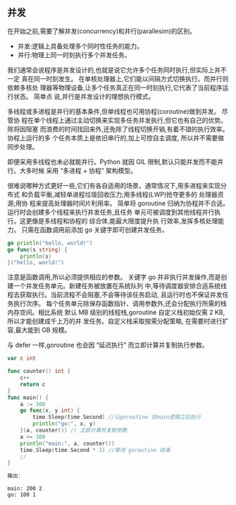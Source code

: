 ## 并发
在开始之前,需要了解并发(concurrency)和并行(parallesim)的区别。

 -  并发:逻辑上具备处理多个同时性任务的能力。
 -  并行:物理上同一时刻执行多个并发任务。

我们通常会说程序是并发设计的,也就是说它允许多个任务同时执行,但实际上并不一定 真在同一时刻发生。
在单核处理器上,它们能以间隔方式切换执行。而并行则依赖多核处 理器等物理设备,让多个任务真正在同一时刻执行,它代表了当前程序运行状态。
简单点 说,并行是并发设计的理想执行模式。

多线程或多进程是并行的基本条件,但单线程也可用协程(coroutine)做到并发。
尽管协 程在单个线程上通过主动切换来实现多任务并发执行,但它也有自己的优势。
除将因阻塞 而浪费的时间找回来外,还免除了线程切换开销,有着不错的执行效率。协程上运行的多 个任务本质上是依旧串行的,加上可控自主调度,
所以并不需要做同步处理。


即便采用多线程也未必就能并行。Python 就因 GIL 限制,默认只能并发而不能并行。大多时候 采用 “多进程 + 协程” 架构模型。

很难说哪种方式更好一些,它们有各自适用的场景。通常情况下,用多进程来实现分布式 和负载平衡,减轻单进程垃圾回收压力;用多线程(LWP)抢夺更多的
处理器资源;用协 程来提高处理器时间片利用率。
简单将 goroutine 归纳为协程并不合适。运行时会创建多个线程来执行并发任务,且任务 单元可被调度到其他线程并行执行。这更像是多线程和协程的
综合体,能最大限度提升执 行效率,发挥多核处理能力。
只需在函数调用前添加 go 关键字即可创建并发任务。

```Go
go println("hello, world!")
go func(s string) {
    println(s)
}("hello, world!")

```
注意是函数调用,所以必须提供相应的参数。
关键字 go 并非执行并发操作,而是创建一个并发任务单元。新建任务被放置在系统队列 中,等待调度器安排合适系统线程去获取执行。当前流程不会阻塞,不会等待该任务启动, 且运行时也不保证并发任务执行次序。
每个任务单元除保存函数指针、调用参数外,还会分配执行所需的栈内存空间。相比系统 默认 MB 级别的线程栈,goroutine 自定义栈初始仅需 2 KB,所以才能创建成千上万的并 发任务。自定义栈采取按需分配策略,
在需要时进行扩容,最大能到 GB 规模。

与 defer 一样,goroutine 也会因 “延迟执行” 而立即计算并复制执行参数。

```Go
var c int

func counter() int {
	c++
	return c
}
func main() {
	a := 100
	go func(x, y int) {
		time.Sleep(time.Second) //让goroutine 在main逻辑之后执行
		println("go:", x, y)
	}(a, counter()) // 立即计算并复制参数
	a += 100
	println("main:", a, counter())
	time.Sleep(time.Second * 3) //等待 goroutine 结束
	//
}

输出:

```


```
main: 200 2
go: 100 1
```
